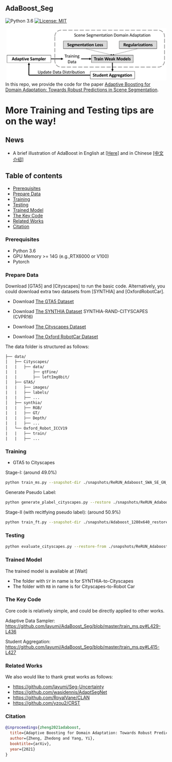 ## AdaBoost_Seg

![Python 3.6](https://img.shields.io/badge/python-3.6-green.svg)
[![License: MIT](https://img.shields.io/badge/License-MIT-green.svg)](https://opensource.org/licenses/MIT)

![](pipeline.png)
In this repo, we provide the code for the paper [Adaptive Boosting for Domain Adaptation: Towards Robust Predictions in Scene Segmentation](https://arxiv.org/abs/2103.15685).

# More Training and Testing tips are on the way! 

## News 
- A brief illustration of AdaBoost in English at [[Here]](https://cmp.felk.cvut.cz/~sochmj1/adaboost_talk.pdf) and in Chinese [[中文介绍]](https://zhuanlan.zhihu.com/p/368077560)

## Table of contents
* [Prerequisites](#prerequisites)
* [Prepare Data](#prepare-data)
* [Training](#training)
* [Testing](#testing)
* [Trained Model](#trained-model)
* [The Key Code](#the-key-code)
* [Related Works](#related-works)
* [Citation](#citation)

### Prerequisites
- Python 3.6
- GPU Memory >= 14G (e.g.,RTX6000 or V100) 
- Pytorch 


### Prepare Data
Download [GTA5] and [Cityscapes] to run the basic code.
Alternatively, you could download extra two datasets from [SYNTHIA] and [OxfordRobotCar].

- Download [The GTA5 Dataset]( https://download.visinf.tu-darmstadt.de/data/from_games/ )

- Download [The SYNTHIA Dataset]( http://synthia-dataset.net/download/808/)  SYNTHIA-RAND-CITYSCAPES (CVPR16)

- Download [The Cityscapes Dataset]( https://www.cityscapes-dataset.com/ )

- Download [The Oxford RobotCar Dataset]( http://www.nec-labs.com/~mas/adapt-seg/adapt-seg.html )

 The data folder is structured as follows:
 ```
 ├── data/
 │   ├── Cityscapes/  
 |   |   ├── data/
 |   |       ├── gtFine/
 |   |       ├── leftImg8bit/
 │   ├── GTA5/
 |   |   ├── images/
 |   |   ├── labels/
 |   |   ├── ...
 │   ├── synthia/ 
 |   |   ├── RGB/
 |   |   ├── GT/
 |   |   ├── Depth/
 |   |   ├── ...
 │   └── Oxford_Robot_ICCV19
 |   |   ├── train/
 |   |   ├── ...
 ```

### Training 

- GTA5 to Cityscapes

Stage-I: (around 49.0%)
```bash
python train_ms.py --snapshot-dir ./snapshots/ReRUN_Adaboost_SWA_SE_GN_batchsize2_1024x512_pp_ms_me0_classbalance7_kl0.1_lr2_drop0.1_seg0.5_swa0  --drop 0.1 --warm-up 5000 --batch-size 2 --learning-rate 2e-4 --crop-size 1024,512 --lambda-seg 0.5  --lambda-adv-target1 0.0002 --lambda-adv-target2 0.001   --lambda-me-target 0  --lambda-kl-target 0.1  --norm-style gn  --class-balance  --only-hard-label 80  --max-value 7  --gpu-ids 0  --often-balance  --use-se  --swa  --swa_start 0 --adaboost
 ```

 Generate Pseudo Label:
 ```bash
python generate_plabel_cityscapes.py --restore ./snapshots/ReRUN_Adaboost_SWA_SE_GN_batchsize2_1024x512_pp_ms_me0_classbalance7_kl0.1_lr2_drop0.1_seg0.5_swa0/GTA5_40000_average.pth
 ```

 Stage-II (with recitfying pseudo label): (around 50.9%)
 ```bash
python train_ft.py --snapshot-dir ./snapshots/Adaboost_1280x640_restore_ft48_GN_batchsize9_512x256_pp_ms_me0_classbalance7_kl0_lr9_drop0.2_seg0.5_BN_80_255_0.8_Noaug_swa7.5W_t777_cosine --restore-from ./snapshots/Adaboost_SWA_SE_GN_batchsize2_1024x512_pp_ms_me0_classbalance7_kl0.1_lr2_drop0.1_seg0.5_swa0/GTA5_50000_average.pth --drop 0.2 --warm-up 5000 --batch-size 9 --learning-rate 9e-4 --crop-size 512,256 --lambda-seg 0.5 --lambda-adv-target1 0 --lambda-adv-target2 0 --lambda-me-target 0 --lambda-kl-target 0 --norm-style gn --class-balance --only-hard-label 80 --max-value 7 --gpu-ids 0,1,2 --often-balance --use-se --input-size 1280,640 --train_bn --autoaug False --swa --adaboost --swa_start 75000 --threshold 777  --cosine
 ```
 
  ### Testing
 ```bash
 python evaluate_cityscapes.py --restore-from ./snapshots/ReRUN_Adaboost_SWA_SE_GN_batchsize2_1024x512_pp_ms_me0_classbalance7_kl0.1_lr2_drop0.1_seg0.5_swa0/GTA5_40000_average.pth
 ```
 
 ### Trained Model
 The trained model is available at [Wait]

 - The folder with `SY` in name is for SYNTHIA-to-Cityscapes
 - The folder with `RB` in name is for Cityscapes-to-Robot Car
 
 ### The Key Code
 Core code is relatively simple, and could be directly applied to other works. 
 
 Adaptive Data Sampler: https://github.com/layumi/AdaBoost_Seg/blob/master/train_ms.py#L429-L436 
 
 Student Aggregation: https://github.com/layumi/AdaBoost_Seg/blob/master/train_ms.py#L415-L427 
 
 
 ### Related Works
 We also would like to thank great works as follows:
 - https://github.com/layumi/Seg-Uncertainty 
 - https://github.com/wasidennis/AdaptSegNet
 - https://github.com/RoyalVane/CLAN
 - https://github.com/yzou2/CRST

 ### Citation
 ```bibtex
 @inproceedings{zheng2021adaboost,
   title={Adaptive Boosting for Domain Adaptation: Towards Robust Predictions in Scene Segmentation},
   author={Zheng, Zhedong and Yang, Yi},
   booktitle={arXiv},
   year={2021}
 }
 ```
